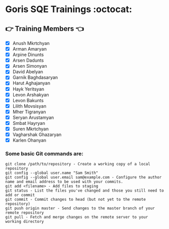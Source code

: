 # Goris SQE Trainings  :octocat:

##  :point_right: Training Members  :point_left:
- [X] Anush Mkrtchyan
- [X] Arman Amaryan
- [X] Arpine Dinunts
- [X] Arsen Dadunts
- [X] Arsen Simonyan
- [X] David Abelyan
- [X] Garnik Baghdasaryan
- [X] Harut Aghajanyan
- [X] Hayk Yeritsyan
- [X] Levon Arshakyan
- [X] Levon Bakunts
- [X] Lilith Movsisyan
- [X] Mher Tigranyan
- [X] Seryan Arustamyan
- [X] Smbat Hayryan
- [X] Suren Mkrtchyan
- [X] Vagharshak Ghazaryan
- [X] Karlen Ohanyan

### Some basic Git commands are:
```
git clone /path/to/repository - Create a working copy of a local repository
git config --global user.name "Sam Smith"
git config --global user.email sam@example.com - Configure the author name and email address to be used with your commits.
git add <filename> - Add files to staging 
git status - List the files you've changed and those you still need to add or commit
git commit - Commit changes to head (but not yet to the remote repository)
git push origin master - Send changes to the master branch of your remote repository
git pull - Fetch and merge changes on the remote server to your working directory
```

